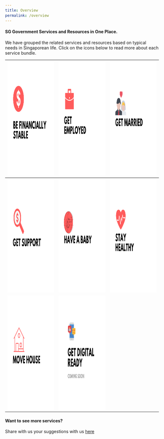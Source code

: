 ```yaml
---
title: Overview
permalink: /overview
---
```


#### SG Government Services and Resources in One Place.

We have grouped the related services and resources based on typical needs in Singaporean life. Click on the icons below to read more about each service bundle.

<div class="tg-wrap"><table class="tg">
<thead>
  <tr>
    <th class="tg-wr1l"><a href=""><img src="/images/01-financially-stable.png" alt="Coming Soon" width="375" height="375"></th>
    <th class="tg-baqh"><a href="/get-employed"><img src="/images/02-get-employed.png" alt="Get Employment Support" width="375" height="375"></th>
    <th class="tg-baqh"><a href=""><img src="/images/04-get-married.png" alt="Coming Soon" width="375" height="375"></th>
  </tr>
</thead>
<tbody>
  <tr>
    <td class="tg-baqh"><a href=""><img src="/images/03-get-support.png" alt="Coming Soon" width="375" height="375"></td>
    <td class="tg-baqh"><a href=""><img src="/images/05-have-a-baby.png" alt="Coming Soon" width="375" height="375"></td>
    <td class="tg-baqh"><a href=""><img src="/images/07-keep-healthy.png" alt="Coming Soon" width="375" height="375"></td>
  </tr>
  <tr>
    <td class="tg-0lax"><a href="/buying-a-hdb"><img src="/images/06-move-house.png" alt="Move House" width="375" height="375"></td>
    <td class="tg-0lax"><a href=""><img src="/images/08-digitally ready.png" alt="Coming Soon" width="375" height="375">  </td>
    <td class="tg-0lax"></td>
  </tr>
</tbody>
</table></div>

#### Want to see more services?

Share with us your suggestions with us [here](https://form.gov.sg/5ed0995e42ee5f00110e10cc)
